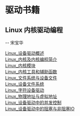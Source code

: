 # 驱动书籍

## Linux 内核驱动编程

-- 宋宝华

[Linux_设备驱动概述](../../内核驱动编程/书上内容笔记/Linux_设备驱动概述.md)\
[Linux_内核及内核编程简介](../../内核驱动编程/书上内容笔记/Linux_内核及内核编程简介.md)\
[Linux_内核模块](../../内核驱动编程/书上内容笔记/Linux_内核模块.md)\
[Linux_内核工具和辅助函数](../../内核驱动编程/书上内容笔记/Linux_内核工具和辅助函数.md)\
[Linux_文件系统与设备文件](../../内核驱动编程/书上内容笔记/Linux_文件系统与设备文件.md)\
[Linux_设备文件系统](../../内核驱动编程/书上内容笔记/Linux_设备文件系统.md)\
[Linux_字符设备驱动](../../内核驱动编程/书上内容笔记/Linux_字符设备驱动.md)\
[Linux_物理地址与虚拟地址](../../内核驱动编程/书上内容笔记/Linux_物理地址与虚拟地址.md)\
[Linux_设备驱动中的并发控制](../../内核驱动编程/书上内容笔记/Linux_设备驱动中的并发控制.md)\
[Linux_设备驱动中的阻塞与非阻塞IO](../../内核驱动编程/书上内容笔记/Linux_设备驱动中的阻塞与非阻塞IO.md)